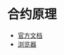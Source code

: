 # 合约原理

* [官方文档](https://docs.arbitrum.io/welcome/get-started)
* [浏览器](https://arbiscan.io/)

<DocsAD/>